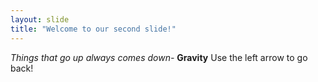 ```yaml
---
layout: slide
title: "Welcome to our second slide!"
---
```

*Things that go up always comes down-* **Gravity**
Use the left arrow to go back!

